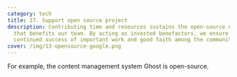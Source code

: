 ```yaml
---
category: tech
title: 17. Support open source project
description: Contributing time and resources sustains the open-source eco-system
  that benefits our team. By acting as invested benefactors, we ensure the
  continued success of important work and good faith among the community.
cover: /img/13-opensource-google.png
---
```

For example, the content management system Ghost is open-source.